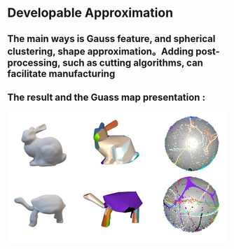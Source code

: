 # Developable Approximation

## The main ways is Gauss feature, and spherical clustering, shape approximation。Adding post-processing, such as cutting algorithms, can facilitate manufacturing

## The result and the Guass map presentation : 

![result](./pictures/resultandgauss.png)
